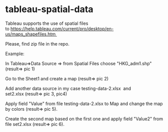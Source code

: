 # tableau-spatial-data

Tableau supports the use of spatial files to https://help.tableau.com/current/pro/desktop/en-us/maps_shapefiles.htm 

Please, find zip file in the repo.

Example:

In Tableau=>Data Source => from Spatial Files choose "HKG_adm1.shp" (result=> pic 1)

Go to the Sheet1 and create a map (result=> pic 2)

Add another data source in my case testing-data-2.xlsx  and set2.xlsx (result=> pic 3, pic4)

Apply field "Value" from file testing-data-2.xlsx to Map and change the map by colors (result=> pic 5).

Create the second map based on the first one and apply field "Value2" from file set2.xlsx (result=> pic 6).
